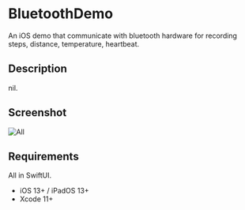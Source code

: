 #  BluetoothDemo

An iOS demo that communicate with bluetooth hardware for recording steps, distance, temperature, heartbeat.

## Description

nil.

## Screenshot

![All](https://cdn.liaoguoyin.com/public/BluetoothDemo.jpg)

## Requirements

All in SwiftUI.

- iOS 13+ / iPadOS 13+
- Xcode 11+
